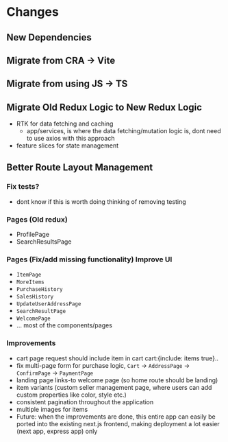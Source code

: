 # Changes

## New Dependencies


## Migrate from CRA -> Vite

## Migrate from using JS -> TS

## Migrate Old Redux Logic to New Redux Logic

- RTK for data fetching and caching
  - app/services, is where the data fetching/mutation logic is, dont need to use axios with this approach
- feature slices for state management

## Better Route Layout Management

<!-- TODO -->

### Fix tests?

- dont know if this is worth doing thinking of removing testing

### Pages (Old redux)

- ProfilePage
- SearchResultsPage

### Pages (Fix/add missing functionality) Improve UI

- `ItemPage`
- `MoreItems`
- `PurchaseHistory`
- `SalesHistory`
- `UpdateUserAddressPage`
- `SearchResultPage`
- `WelcomePage`
- ... most of the components/pages

### Improvements

- cart page request should include item in cart cart:{include: items true}..
- fix multi-page form for purchase logic, `Cart` -> `AddressPage` -> `ConfirmPage` -> `PaymentPage`
- landing page links-to welcome page (so home route should be landing)
- item variants (custom seller management page, where users can add custom properties like color, style etc.)
- consistent pagination throughout the application
- multiple images for items
- Future: when the improvements are done, this entire app can easily be ported into the existing next.js frontend, making deployment a lot easier (next app, express app) only
